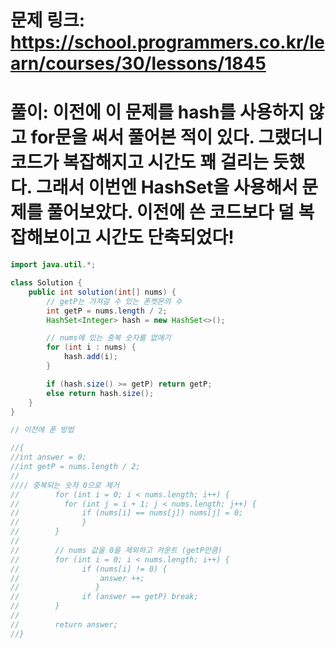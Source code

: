 # 문제 링크: https://school.programmers.co.kr/learn/courses/30/lessons/1845
# 풀이: 이전에 이 문제를 hash를 사용하지 않고 for문을 써서 풀어본 적이 있다. 그랬더니 코드가 복잡해지고 시간도 꽤 걸리는 듯했다. 그래서 이번엔 HashSet을 사용해서 문제를 풀어보았다. 이전에 쓴 코드보다 덜 복잡해보이고 시간도 단축되었다!

```java
import java.util.*;

class Solution {
    public int solution(int[] nums) {
        // getP는 가져갈 수 있는 폰켓몬의 수
        int getP = nums.length / 2;
        HashSet<Integer> hash = new HashSet<>();

        // nums에 있는 중복 숫자를 없애기
        for (int i : nums) {
            hash.add(i);
        }

        if (hash.size() >= getP) return getP;
        else return hash.size();
    }
}

// 이전에 푼 방법

//{
//int answer = 0;
//int getP = nums.length / 2;
//
//// 중복되는 숫자 0으로 제거
//        for (int i = 0; i < nums.length; i++) {
//          for (int j = i + 1; j < nums.length; j++) {
//              if (nums[i] == nums[j]) nums[j] = 0;
//              }
//        }
//
//        // nums 값을 0을 제외하고 카운트 (getP만큼)
//        for (int i = 0; i < nums.length; i++) {
//              if (nums[i] != 0) {
//                  answer ++;
//                 }
//              if (answer == getP) break;
//        }
//
//        return answer;
//}
```